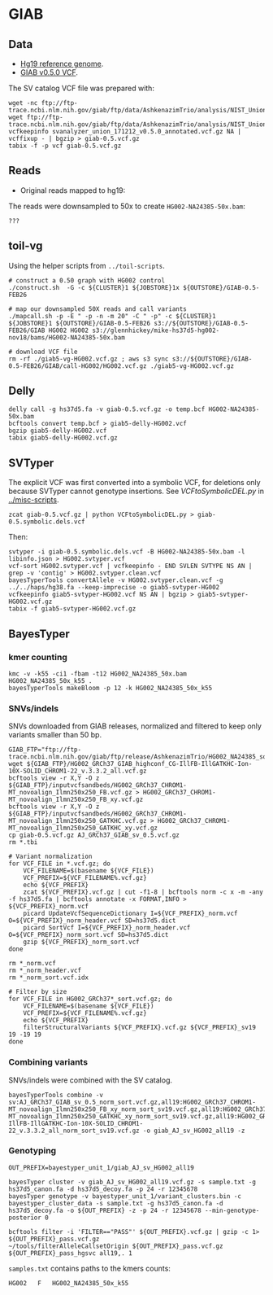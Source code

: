 # GIAB

## Data

- [Hg19 reference genome](ftp://ftp-trace.ncbi.nih.gov/1000genomes/ftp/technical/reference/phase2_reference_assembly_sequence/hs37d5.fa.gz).
- [GIAB v0.5.0 VCF](ftp://ftp-trace.ncbi.nlm.nih.gov/giab/ftp/data/AshkenazimTrio/analysis/NIST_UnionSVs_12122017/svanalyzer_union_171212_v0.5.0_annotated.vcf.gz).

The SV catalog VCF file was prepared with:

```
wget -nc ftp://ftp-trace.ncbi.nlm.nih.gov/giab/ftp/data/AshkenazimTrio/analysis/NIST_UnionSVs_12122017/svanalyzer_union_171212_v0.5.0_annotated.vcf.gz
wget ftp://ftp-trace.ncbi.nlm.nih.gov/giab/ftp/data/AshkenazimTrio/analysis/NIST_UnionSVs_12122017/svanalyzer_union_171212_v0.5.0_annotated.vcf.gz.tbi
vcfkeepinfo svanalyzer_union_171212_v0.5.0_annotated.vcf.gz NA | vcffixup - | bgzip > giab-0.5.vcf.gz
tabix -f -p vcf giab-0.5.vcf.gz
```

## Reads

- Original reads mapped to hg19: []()

The reads were downsampled to 50x to create `HG002-NA24385-50x.bam`:

```
???
```

## toil-vg

Using the helper scripts from `../toil-scripts`.

```
# construct a 0.50 graph with HG002 control
./construct.sh  -G -c ${CLUSTER}1 ${JOBSTORE}1x ${OUTSTORE}/GIAB-0.5-FEB26

# map our downsampled 50X reads and call variants
./mapcall.sh -p -E " -p -n -m 20" -C " -p" -c ${CLUSTER}1  ${JOBSTORE}1 ${OUTSTORE}/GIAB-0.5-FEB26 s3://${OUTSTORE}/GIAB-0.5-FEB26/GIAB HG002 HG002 s3://glennhickey/mike-hs37d5-hg002-nov18/bams/HG002-NA24385-50x.bam

# download VCF file
rm -rf ./giab5-vg-HG002.vcf.gz ; aws s3 sync s3://${OUTSTORE}/GIAB-0.5-FEB26/GIAB/call-HG002/HG002.vcf.gz ./giab5-vg-HG002.vcf.gz
```

## Delly

```
delly call -g hs37d5.fa -v giab-0.5.vcf.gz -o temp.bcf HG002-NA24385-50x.bam
bcftools convert temp.bcf > giab5-delly-HG002.vcf
bgzip giab5-delly-HG002.vcf
tabix giab5-delly-HG002.vcf.gz
```

## SVTyper

The explicit VCF was first converted into a symbolic VCF, for deletions only because SVTyper cannot genotype insertions.
See *VCFtoSymbolicDEL.py* in [../misc-scripts](../misc-scripts).

```
zcat giab-0.5.vcf.gz | python VCFtoSymbolicDEL.py > giab-0.5.symbolic.dels.vcf
```

Then:

```
svtyper -i giab-0.5.symbolic.dels.vcf -B HG002-NA24385-50x.bam -l libinfo.json > HG002.svtyper.vcf
vcf-sort HG002.svtyper.vcf | vcfkeepinfo - END SVLEN SVTYPE NS AN | grep -v 'contig' > HG002.svtyper.clean.vcf
bayesTyperTools convertAllele -v HG002.svtyper.clean.vcf -g ../../haps/hg38.fa --keep-imprecise -o giab5-svtyper-HG002
vcfkeepinfo giab5-svtyper-HG002.vcf NS AN | bgzip > giab5-svtyper-HG002.vcf.gz
tabix -f giab5-svtyper-HG002.vcf.gz
```

## BayesTyper

### kmer counting

```
kmc -v -k55 -ci1 -fbam -t12 HG002_NA24385_50x.bam HG002_NA24385_50x_k55 .
bayesTyperTools makeBloom -p 12 -k HG002_NA24385_50x_k55
```

### SNVs/indels 

SNVs downloaded from GIAB releases, normalized and filtered to keep only variants smaller than 50 bp.

```
GIAB_FTP="ftp://ftp-trace.ncbi.nlm.nih.gov/giab/ftp/release/AshkenazimTrio/HG002_NA24385_son/latest/GRCh37/supplementaryFiles"
wget ${GIAB_FTP}/HG002_GRCh37_GIAB_highconf_CG-IllFB-IllGATKHC-Ion-10X-SOLID_CHROM1-22_v.3.3.2_all.vcf.gz
bcftools view -r X,Y -O z ${GIAB_FTP}/inputvcfsandbeds/HG002_GRCh37_CHROM1-MT_novoalign_Ilmn250x250_FB.vcf.gz > HG002_GRCh37_CHROM1-MT_novoalign_Ilmn250x250_FB_xy.vcf.gz
bcftools view -r X,Y -O z ${GIAB_FTP}/inputvcfsandbeds/HG002_GRCh37_CHROM1-MT_novoalign_Ilmn250x250_GATKHC.vcf.gz > HG002_GRCh37_CHROM1-MT_novoalign_Ilmn250x250_GATKHC_xy.vcf.gz
cp giab-0.5.vcf.gz AJ_GRCh37_GIAB_sv_0.5.vcf.gz
rm *.tbi

# Variant normalization
for VCF_FILE in *.vcf.gz; do
    VCF_FILENAME=$(basename ${VCF_FILE})
    VCF_PREFIX=${VCF_FILENAME%.vcf.gz}
    echo ${VCF_PREFIX}
    zcat ${VCF_PREFIX}.vcf.gz | cut -f1-8 | bcftools norm -c x -m -any -f hs37d5.fa | bcftools annotate -x FORMAT,INFO > ${VCF_PREFIX}_norm.vcf
    picard UpdateVcfSequenceDictionary I=${VCF_PREFIX}_norm.vcf O=${VCF_PREFIX}_norm_header.vcf SD=hs37d5.dict
    picard SortVcf I=${VCF_PREFIX}_norm_header.vcf O=${VCF_PREFIX}_norm_sort.vcf SD=hs37d5.dict
    gzip ${VCF_PREFIX}_norm_sort.vcf
done

rm *_norm.vcf
rm *_norm_header.vcf
rm *_norm_sort.vcf.idx

# Filter by size
for VCF_FILE in HG002_GRCh37*_sort.vcf.gz; do
    VCF_FILENAME=$(basename ${VCF_FILE})
    VCF_PREFIX=${VCF_FILENAME%.vcf.gz}
    echo ${VCF_PREFIX}
    filterStructuralVariants ${VCF_PREFIX}.vcf.gz ${VCF_PREFIX}_sv19 19 -19 19
done
```

### Combining variants

SNVs/indels were combined with the SV catalog.

```
bayesTyperTools combine -v sv:AJ_GRCh37_GIAB_sv_0.5_norm_sort.vcf.gz,all19:HG002_GRCh37_CHROM1-MT_novoalign_Ilmn250x250_FB_xy_norm_sort_sv19.vcf.gz,all19:HG002_GRCh37_CHROM1-MT_novoalign_Ilmn250x250_GATKHC_xy_norm_sort_sv19.vcf.gz,all19:HG002_GRCh37_GIAB_highconf_CG-IllFB-IllGATKHC-Ion-10X-SOLID_CHROM1-22_v.3.3.2_all_norm_sort_sv19.vcf.gz -o giab_AJ_sv_HG002_all19 -z
```

### Genotyping

```
OUT_PREFIX=bayestyper_unit_1/giab_AJ_sv_HG002_all19

bayesTyper cluster -v giab_AJ_sv_HG002_all19.vcf.gz -s sample.txt -g hs37d5_canon.fa -d hs37d5_decoy.fa -p 24 -r 12345678
bayesTyper genotype -v bayestyper_unit_1/variant_clusters.bin -c bayestyper_cluster_data -s sample.txt -g hs37d5_canon.fa -d hs37d5_decoy.fa -o ${OUT_PREFIX} -z -p 24 -r 12345678 --min-genotype-posterior 0

bcftools filter -i 'FILTER=="PASS"' ${OUT_PREFIX}.vcf.gz | gzip -c 1> ${OUT_PREFIX}_pass.vcf.gz
~/tools/filterAlleleCallsetOrigin ${OUT_PREFIX}_pass.vcf.gz ${OUT_PREFIX}_pass_hgsvc all19,. 1
```

`samples.txt` contains paths to the kmers counts:

```
HG002	F	HG002_NA24385_50x_k55
```
